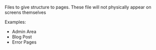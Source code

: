 Files to give structure to pages. These file will not physically appear on screens themselves

Examples:

- Admin Area
- Blog Post
- Error Pages
